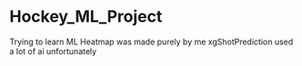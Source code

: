 # Hockey_ML_Project
Trying to learn ML 
Heatmap was made purely by me
xgShotPrediction used a lot of ai unfortunately

